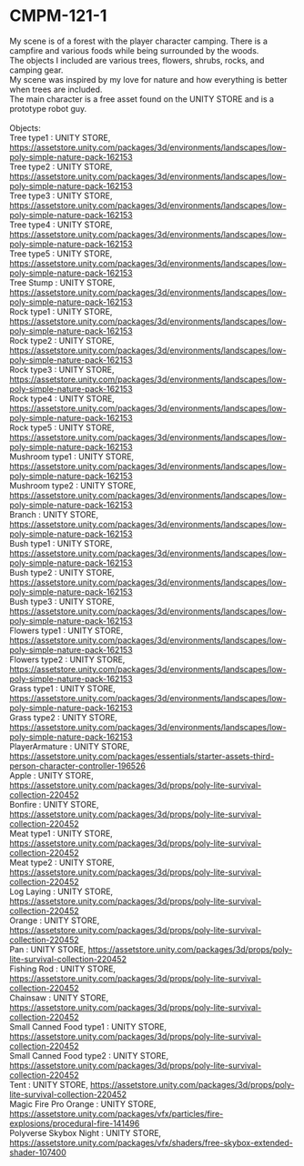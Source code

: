 # CMPM-121-1
My scene is of a forest with the player character camping. There is a campfire and various foods while being surrounded by the woods.<br />
The objects I included are various trees, flowers, shrubs, rocks, and camping gear. <br />
My scene was inspired by my love for nature and how everything is better when trees are included. <br />
The main character is a free asset found on the UNITY STORE and is a prototype robot guy. <br />
<br />
Objects:<br />
Tree type1 : UNITY STORE, https://assetstore.unity.com/packages/3d/environments/landscapes/low-poly-simple-nature-pack-162153<br />
Tree type2 : UNITY STORE, https://assetstore.unity.com/packages/3d/environments/landscapes/low-poly-simple-nature-pack-162153<br />
Tree type3 : UNITY STORE, https://assetstore.unity.com/packages/3d/environments/landscapes/low-poly-simple-nature-pack-162153<br />
Tree type4 : UNITY STORE, https://assetstore.unity.com/packages/3d/environments/landscapes/low-poly-simple-nature-pack-162153<br />
Tree type5 : UNITY STORE, https://assetstore.unity.com/packages/3d/environments/landscapes/low-poly-simple-nature-pack-162153<br />
Tree Stump : UNITY STORE, https://assetstore.unity.com/packages/3d/environments/landscapes/low-poly-simple-nature-pack-162153<br />
Rock type1 : UNITY STORE, https://assetstore.unity.com/packages/3d/environments/landscapes/low-poly-simple-nature-pack-162153<br />
Rock type2 : UNITY STORE, https://assetstore.unity.com/packages/3d/environments/landscapes/low-poly-simple-nature-pack-162153<br />
Rock type3 : UNITY STORE, https://assetstore.unity.com/packages/3d/environments/landscapes/low-poly-simple-nature-pack-162153<br />
Rock type4 : UNITY STORE, https://assetstore.unity.com/packages/3d/environments/landscapes/low-poly-simple-nature-pack-162153<br />
Rock type5 : UNITY STORE, https://assetstore.unity.com/packages/3d/environments/landscapes/low-poly-simple-nature-pack-162153<br />
Mushroom type1 : UNITY STORE, https://assetstore.unity.com/packages/3d/environments/landscapes/low-poly-simple-nature-pack-162153<br />
Mushroom type2 : UNITY STORE, https://assetstore.unity.com/packages/3d/environments/landscapes/low-poly-simple-nature-pack-162153<br />
Branch : UNITY STORE, https://assetstore.unity.com/packages/3d/environments/landscapes/low-poly-simple-nature-pack-162153<br />
Bush type1 : UNITY STORE, https://assetstore.unity.com/packages/3d/environments/landscapes/low-poly-simple-nature-pack-162153<br />
Bush type2 : UNITY STORE, https://assetstore.unity.com/packages/3d/environments/landscapes/low-poly-simple-nature-pack-162153<br />
Bush type3 : UNITY STORE, https://assetstore.unity.com/packages/3d/environments/landscapes/low-poly-simple-nature-pack-162153<br />
Flowers type1 : UNITY STORE, https://assetstore.unity.com/packages/3d/environments/landscapes/low-poly-simple-nature-pack-162153<br />
Flowers type2 : UNITY STORE, https://assetstore.unity.com/packages/3d/environments/landscapes/low-poly-simple-nature-pack-162153<br />
Grass type1 : UNITY STORE, https://assetstore.unity.com/packages/3d/environments/landscapes/low-poly-simple-nature-pack-162153<br />
Grass type2 : UNITY STORE, https://assetstore.unity.com/packages/3d/environments/landscapes/low-poly-simple-nature-pack-162153<br />
PlayerArmature : UNITY STORE, https://assetstore.unity.com/packages/essentials/starter-assets-third-person-character-controller-196526<br />
Apple : UNITY STORE, https://assetstore.unity.com/packages/3d/props/poly-lite-survival-collection-220452<br />
Bonfire : UNITY STORE, https://assetstore.unity.com/packages/3d/props/poly-lite-survival-collection-220452<br />
Meat type1 : UNITY STORE, https://assetstore.unity.com/packages/3d/props/poly-lite-survival-collection-220452<br />
Meat type2 : UNITY STORE, https://assetstore.unity.com/packages/3d/props/poly-lite-survival-collection-220452<br />
Log Laying : UNITY STORE, https://assetstore.unity.com/packages/3d/props/poly-lite-survival-collection-220452<br />
Orange : UNITY STORE, https://assetstore.unity.com/packages/3d/props/poly-lite-survival-collection-220452<br />
Pan : UNITY STORE, https://assetstore.unity.com/packages/3d/props/poly-lite-survival-collection-220452<br />
Fishing Rod : UNITY STORE, https://assetstore.unity.com/packages/3d/props/poly-lite-survival-collection-220452<br />
Chainsaw : UNITY STORE, https://assetstore.unity.com/packages/3d/props/poly-lite-survival-collection-220452<br />
Small Canned Food type1 : UNITY STORE, https://assetstore.unity.com/packages/3d/props/poly-lite-survival-collection-220452<br />
Small Canned Food type2 : UNITY STORE, https://assetstore.unity.com/packages/3d/props/poly-lite-survival-collection-220452<br />
Tent : UNITY STORE, https://assetstore.unity.com/packages/3d/props/poly-lite-survival-collection-220452<br />
Magic Fire Pro Orange : UNITY STORE, https://assetstore.unity.com/packages/vfx/particles/fire-explosions/procedural-fire-141496<br />
Polyverse Skybox Night : UNITY STORE, https://assetstore.unity.com/packages/vfx/shaders/free-skybox-extended-shader-107400<br />
